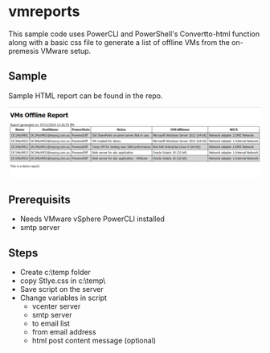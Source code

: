 # vmreports

This sample code uses PowerCLI and PowerShell's Convertto-html function along with a basic css file to generate a list of offline VMs from the on-premesis VMware setup. 

## Sample
Sample HTML report can be found in the repo.

![alt text](https://github.com/jimitkg/vmreports/blob/master/sample%20report%20image.PNG)

## Prerequisits

- Needs VMware vSphere PowerCLI installed
- smtp server

## Steps

- Create c:\temp folder
- copy Stlye.css in c:\temp\
- Save script on the server
- Change variables in script 
  - vcenter server
  - smtp server
  - to email list
  - from email address
  - html post content message (optional)

